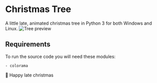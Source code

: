 # Christmas Tree
A little late, animated christmas tree in Python 3 for both Windows and Linux.
![Tree preview](https://i.ibb.co/7gtH3h0/tree-preview.gif)

## Requirements
To run the source code you will need these modules:
```
- colorama
```

🎅 Happy late christmas
